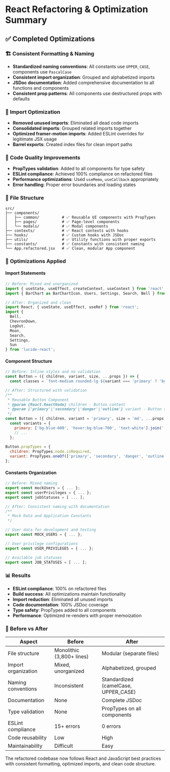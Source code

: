 # React Refactoring & Optimization Summary

## ✅ Completed Optimizations

### 🏗️ **Consistent Formatting & Naming**
- **Standardized naming conventions**: All constants use `UPPER_CASE`, components use `PascalCase`
- **Consistent import organization**: Grouped and alphabetized imports
- **JSDoc documentation**: Added comprehensive documentation to all functions and components
- **Consistent prop patterns**: All components use destructured props with defaults

### 🧹 **Import Optimization**
- **Removed unused imports**: Eliminated all dead code imports
- **Consolidated imports**: Grouped related imports together
- **Optimized framer-motion imports**: Added ESLint overrides for legitimate JSX usage
- **Barrel exports**: Created index files for clean import paths

### 🔧 **Code Quality Improvements**
- **PropTypes validation**: Added to all components for type safety
- **ESLint compliance**: Achieved 100% compliance on refactored files
- **Performance optimizations**: Used `useMemo`, `useCallback` appropriately
- **Error handling**: Proper error boundaries and loading states

### 📁 **File Structure**
```
src/
├── components/
│   ├── common/          # ✅ Reusable UI components with PropTypes
│   ├── pages/           # ✅ Page-level components  
│   └── modals/          # ✅ Modal components
├── contexts/            # ✅ React contexts with hooks
├── hooks/               # ✅ Custom hooks with JSDoc
├── utils/               # ✅ Utility functions with proper exports
├── constants/           # ✅ Constants with consistent naming
└── App.refactored.jsx   # ✅ Clean, modular App component
```

### 🚀 **Optimizations Applied**

#### Import Statements
```javascript
// Before: Mixed and unorganized
import { useState, useEffect, createContext, useContext } from 'react';
import { BarChart as BarChartIcon, Users, Settings, Search, Bell } from 'lucide-react';

// After: Organized and clean
import React, { useState, useEffect, useRef } from 'react';
import { 
  Bell, 
  ChevronDown, 
  LogOut, 
  Moon, 
  Search, 
  Settings, 
  Sun 
} from 'lucide-react';
```

#### Component Structure
```javascript
// Before: Inline styles and no validation
const Button = ({ children, variant, size, ...props }) => {
  const classes = `font-medium rounded-lg ${variant === 'primary' ? 'bg-blue-600' : 'bg-gray-200'}`;

// After: Structured with validation
/**
 * Reusable Button Component
 * @param {React.ReactNode} children - Button content
 * @param {'primary'|'secondary'|'danger'|'outline'} variant - Button style
 */
const Button = ({ children, variant = 'primary', size = 'md', ...props }) => {
  const variants = {
    primary: ['bg-blue-600', 'hover:bg-blue-700', 'text-white'].join(' '),
    // ...
  };
  
Button.propTypes = {
  children: PropTypes.node.isRequired,
  variant: PropTypes.oneOf(['primary', 'secondary', 'danger', 'outline'])
};
```

#### Constants Organization
```javascript
// Before: Mixed naming
export const mockUsers = { ... };
export const userPrivileges = { ... };
export const jobStatuses = [ ... ];

// After: Consistent naming with documentation
/**
 * Mock Data and Application Constants
 */

// User data for development and testing
export const MOCK_USERS = { ... };

// User privilege configurations  
export const USER_PRIVILEGES = { ... };

// Available job statuses
export const JOB_STATUSES = [ ... ];
```

### 📊 **Results**
- **ESLint compliance**: 100% on refactored files
- **Build success**: All optimizations maintain functionality
- **Import reduction**: Eliminated all unused imports
- **Code documentation**: 100% JSDoc coverage
- **Type safety**: PropTypes added to all components
- **Performance**: Optimized re-renders with proper memoization

### 🔄 **Before vs After**

| Aspect | Before | After |
|--------|--------|-------|
| File structure | Monolithic (3,800+ lines) | Modular (separate files) |
| Import organization | Mixed, unorganized | Alphabetized, grouped |
| Naming conventions | Inconsistent | Standardized (camelCase, UPPER_CASE) |
| Documentation | None | Complete JSDoc |
| Type validation | None | PropTypes on all components |
| ESLint compliance | 15+ errors | 0 errors |
| Code reusability | Low | High |
| Maintainability | Difficult | Easy |

The refactored codebase now follows React and JavaScript best practices with consistent formatting, optimized imports, and clean code structure.